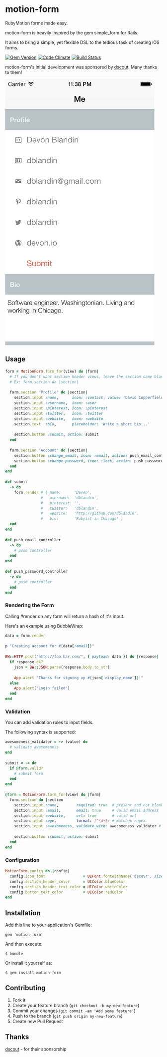 # motion-form

RubyMotion forms made easy.

motion-form is heavily inspired by the gem simple_form for Rails.

It aims to bring a simple, yet flexible DSL to the tedious task of creating iOS forms.

[![Gem Version](https://badge.fury.io/rb/motion-form.png)](http://badge.fury.io/rb/motion-form)
[![Code Climate](https://codeclimate.com/github/dblandin/motion-form.png)](https://codeclimate.com/github/dblandin/motion-form)
[![Build Status](https://travis-ci.org/dblandin/motion-form.png?branch=master)](https://travis-ci.org/dblandin/motion-form)

motion-form's initial development was sponsored by [dscout](https://dscout.com). Many thanks to them!

![Screenshot](https://github.com/dblandin/motion-form/blob/master/img/screenshot.png?raw=true)

## Usage

``` ruby
form = MotionForm.form_for(view) do |form|
  # If you don't want section header views, leave the section name blank
  # Ex: form.section do |section|

  form.section 'Profile' do |section|
    section.input :name,      icon: :contact, value: 'David Copperfield'
    section.input :username,  icon: :user
    section.input :pinterest, icon: :pinterest
    section.input :twitter,   icon: :twitter
    section.input :website,   icon: :website
    section.text  :bio,       placeholder: 'Write a short bio...'

    section.button :submit, action: submit
  end

  form.section 'Account' do |section|
    section.button :change_email, icon: :email, action: push_email_controller
    section.button :change_password, icon: :lock, action: push_password_controller
  end
end

def submit
  -> do
    form.render # { name:      'Devon',
                #   username:  'dblandin',
                #   pinterest: '',
                #   twitter:   'dblandin',
                #   website:   'http://github.com/dblandin',
                #   bio:       'Rubyist in Chicago' }
  end
end

def push_email_controller
  -> do
    # push controller
  end
end

def push_password_controller
  -> do
    # push controller
  end
end
```

### Rendering the Form

Calling #render on any form will return a hash of it's input.

Here's an example using BubbleWrap:

``` ruby
data = form.render

p "Creating account for #{data[:email]}"

BW::HTTP.post("http://foo.bar.com/", { payload: data }) do |response|
  if response.ok?
    json = BW::JSON.parse(response.body.to_str)

    App.alert "Thanks for signing up #{json['display_name']}!"
  else
    App.alert("Login failed")
  end
end
```

### Validation

You can add validation rules to input fields.

The following syntax is supported:

``` ruby
awesomeness_validator = -> (value) do
  # validate awesomeness
end

submit = -> do
  if @form.valid?
    # submit form
  end
end

@form = MotionForm.form_for(view) do |form|
  form.section do |section
    section.input :name,        required: true  # present and not blank
    section.input :email,       email: true     # valid email address
    section.input :website,     url: true       # valid url
    section.input :age,         format: /^\d+$/ # matches regex
    section.input :awesomeness, validate_with: awesomeness_validator # custom validator

    section.button :submit, action: submit
  end
end
```

### Configuration

``` ruby
MotionForm.config do |config|
  config.icon_font                 = UIFont.fontWithName('dscovr', size: 14.0)
  config.section_header_color      = UIColor.blueColor
  config.section_header_text_color = UIColor.whiteColor
  config.button_text_color         = UIColor.redColor
end
```

## Installation

Add this line to your application's Gemfile:

    gem 'motion-form'

And then execute:

    $ bundle

Or install it yourself as:

    $ gem install motion-form

## Contributing

1. Fork it
2. Create your feature branch (`git checkout -b my-new-feature`)
3. Commit your changes (`git commit -am 'Add some feature'`)
4. Push to the branch (`git push origin my-new-feature`)
5. Create new Pull Request

## Thanks

[dscout](https://dscout.com) - for their sponsorship
